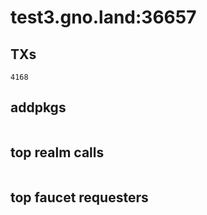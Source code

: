 # test3.gno.land:36657

## TXs
```
4168
```

## addpkgs
```
```

## top realm calls
```
```

## top faucet requesters
```
```

